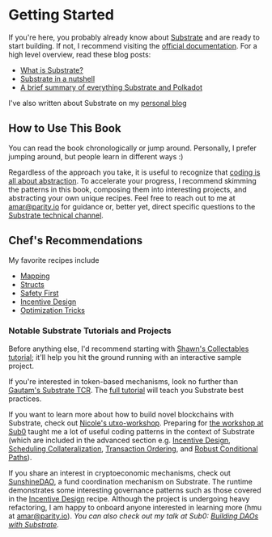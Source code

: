 # Getting Started

If you're here, you probably already know about [Substrate](https://github.com/paritytech/substrate) and are ready to start building. If not, I recommend visiting the [official documentation](https://docs.substrate.dev/docs). For a high level overview, read these blog posts:

* [What is Substrate?](https://www.parity.io/what-is-substrate/)
* [Substrate in a nutshell](https://www.parity.io/substrate-in-a-nutshell/)
* [A brief summary of everything Substrate and Polkadot](https://www.parity.io/a-brief-summary-of-everything-substrate-polkadot/)

I've also written about Substrate on my [personal blog](https://4meta5.github.io/posts/ysubstrate)
## How to Use This Book

You can read the book chronologically or jump around. Personally, I prefer jumping around, but people learn in different ways :)

Regardless of the approach you take, it is useful to recognize that [coding is all about abstraction](https://youtu.be/05H4YsyPA-U?t=1789). To accelerate your progress, I recommend skimming the patterns in this book, composing them into interesting projects, and abstracting your own unique recipes. Feel free to reach out to me at <amar@parity.io> for guidance or, better yet, direct specific questions to the [Substrate technical channel](https://riot.im/app/#/room/#substrate-technical:matrix.org).
## Chef's Recommendations

My favorite recipes include

* [Mapping](../storage/mapping.md)
* [Structs](../storage/structs.md)
* [Safety First](../advanced/safety.md)
* [Incentive Design](../advanced/incentive.md)
* [Optimization Tricks](../advanced/optimizations.md)
### Notable Substrate Tutorials and Projects

Before anything else, I'd recommend starting with [Shawn's Collectables tutorial](https://github.com/shawntabrizi/substrate-collectables-workshop); it'll help you hit the ground running with an interactive sample project.

If you're interested in token-based mechanisms, look no further than [Gautam's Substrate TCR](https://github.com/parity-samples/substrate-tcr). The [full tutorial](https://docs.substrate.dev/docs/building-a-token-curated-registry-dappchain-using-substrate) will teach you Substrate best practices.

If you want to learn more about how to build novel blockchains with Substrate, check out [Nicole's utxo-workshop](https://github.com/nczhu/utxo-workshop). Preparing for [the workshop at Sub0](https://youtu.be/Q3hjtHaB3rA?t=7) taught me a lot of useful coding patterns in the context of Substrate (which are included in the advanced section e.g. [Incentive Design](../advanced/incentive.md), [Scheduling Collateralization](../advanced/lock.md), [Transaction Ordering](../advanced/ordering.md), and [Robust Conditional Paths](../advanced/conditionals.md)).

If you share an interest in cryptoeconomic mechanisms, check out [SunshineDAO](https://github.com/4meta5/SunshineDAO), a fund coordination mechanism on Substrate. The runtime demonstrates some interesting governance patterns such as those covered in the [Incentive Design](../advanced/incentive.md) recipe. Although the project is undergoing heavy refactoring, I am happy to onboard anyone interested in learning more (hmu at <amar@parity.io>). *You can also check out my talk at Sub0: [Building DAOs with Substrate](https://www.youtube.com/watch?v=eguDIG11nW8).*